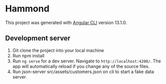 # Hammond

This project was generated with [Angular CLI](https://github.com/angular/angular-cli) version 13.1.0.

## Development server
1. Git clone the project into your local machine
2. Run npm install
3. Run `ng serve` for a dev server. Navigate to `http://localhost:4200/`. The app will automatically reload if you change any of the source files.
4. Run json-server src/assets/customers.json on cli to start a fake data server.




